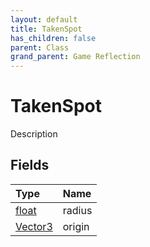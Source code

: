 ```yaml
---
layout: default
title: TakenSpot
has_children: false
parent: Class
grand_parent: Game Reflection
---
```

# TakenSpot
Description 

## Fields
| Type | Name |
|:-------------|:--------------|
| [float](/game-reflection/components/float.md) | radius |
| [Vector3](/game-reflection/classes/vector3.md) | origin |
